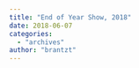```yaml
---
title: "End of Year Show, 2018"
date: 2018-06-07
categories: 
  - "archives"
author: "brantzt"
---
```



